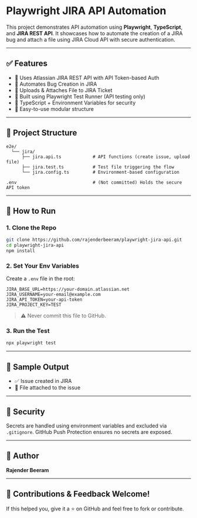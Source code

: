 # Playwright JIRA API Automation

This project demonstrates API automation using **Playwright**, **TypeScript**, and **JIRA REST API**. It showcases how to automate the creation of a JIRA bug and attach a file using JIRA Cloud API with secure authentication.

---

## ✅ Features

- 🔐 Uses Atlassian JIRA REST API with API Token-based Auth
- 📎 Automates Bug Creation in JIRA
- 📁 Uploads & Attaches File to JIRA Ticket
- 🔧 Built using Playwright Test Runner (API testing only)
- 🌱 TypeScript + Environment Variables for security
- 📄 Easy-to-use modular structure

---

## 📁 Project Structure

```
e2e/
  └── jira/
      ├── jira.api.ts            # API functions (create issue, upload file)
      ├── jira.test.ts           # Test file triggering the flow
      └── jira.config.ts         # Environment-based configuration

.env                             # (Not committed) Holds the secure API token
```

---

## 🚀 How to Run

### 1. Clone the Repo

```bash
git clone https://github.com/rajenderbeeram/playwright-jira-api.git
cd playwright-jira-api
npm install
```

### 2. Set Your Env Variables

Create a `.env` file in the root:

```env
JIRA_BASE_URL=https://your-domain.atlassian.net
JIRA_USERNAME=your-email@example.com
JIRA_API_TOKEN=your-api-token
JIRA_PROJECT_KEY=TEST
```

> ⚠️ Never commit this file to GitHub.

### 3. Run the Test

```bash
npx playwright test
```

---

## 📸 Sample Output

- ✅ Issue created in JIRA
- 📎 File attached to the issue

---

## 🔐 Security

Secrets are handled using environment variables and excluded via `.gitignore`. GitHub Push Protection ensures no secrets are exposed.

---

## 📌 Author

**Rajender Beeram**

---

## 📢 Contributions & Feedback Welcome!

If this helped you, give it a ⭐ on GitHub and feel free to fork or contribute.
